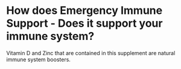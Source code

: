 # How does Emergency Immune Support - Does it support your immune system?

Vitamin D and Zinc that are contained in this supplement are natural immune system boosters.